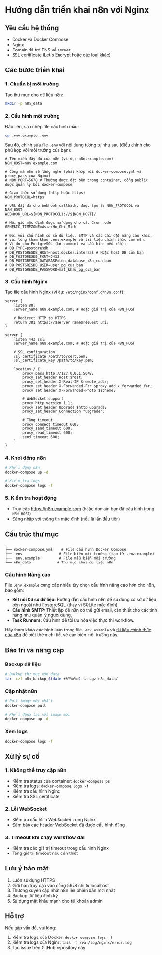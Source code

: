# Hướng dẫn triển khai n8n với Nginx

## Yêu cầu hệ thống
- Docker và Docker Compose
- Nginx
- Domain đã trỏ DNS về server
- SSL certificate (Let's Encrypt hoặc các loại khác)

## Các bước triển khai

### 1. Chuẩn bị môi trường

Tạo thư mục cho dữ liệu n8n:
```bash
mkdir -p n8n_data
```

### 2. Cấu hình môi trường

Đầu tiên, sao chép file cấu hình mẫu:
```bash
cp .env.example .env
```

Sau đó, chỉnh sửa file `.env` với nội dung tương tự như sau (điều chỉnh cho phù hợp với môi trường của bạn):
```env
# Tên miền đầy đủ của n8n (ví dụ: n8n.example.com)
N8N_HOST=n8n.example.com

# Cổng mà n8n sẽ lắng nghe (phải khớp với docker-compose.yml và proxy_pass của Nginx)
# N8N_PORT=5678 # Thường được đặt bên trong container, cổng public được quản lý bởi docker-compose

# Giao thức sử dụng (http hoặc https)
N8N_PROTOCOL=https

# URL đầy đủ cho Webhook callback, được tạo từ N8N_PROTOCOL và N8N_HOST
WEBHOOK_URL=${N8N_PROTOCOL}://${N8N_HOST}/

# Múi giờ mặc định được sử dụng cho các Cron node
GENERIC_TIMEZONE=Asia/Ho_Chi_Minh

# Đối với cấu hình cơ sở dữ liệu, SMTP và các cài đặt nâng cao khác,
# vui lòng tham khảo .env.example và tài liệu chính thức của n8n.
# Ví dụ cho PostgreSQL (bỏ comment và cấu hình nếu cần):
# DB_TYPE=postgresdb
# DB_POSTGRESDB_HOST=host.docker.internal # Hoặc host DB của bạn
# DB_POSTGRESDB_PORT=5432
# DB_POSTGRESDB_DATABASE=ten_database_n8n_cua_ban
# DB_POSTGRESDB_USER=user_pg_cua_ban
# DB_POSTGRESDB_PASSWORD=mat_khau_pg_cua_ban
```

### 3. Cấu hình Nginx

Tạo file cấu hình Nginx (ví dụ: `/etc/nginx/conf.d/n8n.conf`):
```nginx
server {
    listen 80;
    server_name n8n.example.com; # Hoặc giá trị của N8N_HOST
    
    # Redirect HTTP to HTTPS
    return 301 https://$server_name$request_uri;
}

server {
    listen 443 ssl;
    server_name n8n.example.com; # Hoặc giá trị của N8N_HOST

    # SSL configuration
    ssl_certificate /path/to/cert.pem;
    ssl_certificate_key /path/to/key.pem;

    location / {
        proxy_pass http://127.0.0.1:5678;
        proxy_set_header Host $host;
        proxy_set_header X-Real-IP $remote_addr;
        proxy_set_header X-Forwarded-For $proxy_add_x_forwarded_for;
        proxy_set_header X-Forwarded-Proto $scheme;

        # WebSocket support
        proxy_http_version 1.1;
        proxy_set_header Upgrade $http_upgrade;
        proxy_set_header Connection "upgrade";

        # Tăng timeout
        proxy_connect_timeout 600;
        proxy_send_timeout 600;
        proxy_read_timeout 600;
        send_timeout 600;
    }
}
```

### 4. Khởi động n8n

```bash
# Khởi động n8n
docker-compose up -d

# Kiểm tra logs
docker-compose logs -f
```

### 5. Kiểm tra hoạt động

- Truy cập https://n8n.example.com (hoặc domain bạn đã cấu hình trong `N8N_HOST`)
- Đăng nhập với thông tin mặc định (nếu là lần đầu tiên)

## Cấu trúc thư mục

```
.
├── docker-compose.yml    # File cấu hình Docker Compose
├── .env                 # File biến môi trường (tạo từ .env.example)
├── .env.example         # File mẫu biến môi trường
└── n8n_data            # Thư mục chứa dữ liệu n8n
```

### Cấu hình Nâng cao
File `.env.example` cung cấp nhiều tùy chọn cấu hình nâng cao hơn cho n8n, bao gồm:
*   **Kết nối Cơ sở dữ liệu:** Hướng dẫn cấu hình n8n để sử dụng cơ sở dữ liệu bên ngoài như PostgreSQL (thay vì SQLite mặc định).
*   **Cấu hình SMTP:** Thiết lập để n8n có thể gửi email, cần thiết cho các tính năng như quản lý người dùng.
*   **Task Runners:** Cấu hình để tối ưu hóa việc thực thi workflow.

Hãy tham khảo các bình luận trong file `.env.example` và [tài liệu chính thức của n8n](https://docs.n8n.io/hosting/configuration/environment-variables/) để biết thêm chi tiết về các biến môi trường này.

## Bảo trì và nâng cấp

### Backup dữ liệu
```bash
# Backup thư mục n8n_data
tar -czf n8n_backup_$(date +%Y%m%d).tar.gz n8n_data/
```

### Cập nhật n8n
```bash
# Pull image mới nhất
docker-compose pull

# Khởi động lại với image mới
docker-compose up -d
```

### Xem logs
```bash
docker-compose logs -f
```

## Xử lý sự cố

### 1. Không thể truy cập n8n
- Kiểm tra status của container: `docker-compose ps`
- Kiểm tra logs: `docker-compose logs -f`
- Kiểm tra cấu hình Nginx
- Kiểm tra SSL certificate

### 2. Lỗi WebSocket
- Kiểm tra cấu hình WebSocket trong Nginx
- Đảm bảo các header WebSocket đã được cấu hình đúng

### 3. Timeout khi chạy workflow dài
- Kiểm tra các giá trị timeout trong cấu hình Nginx
- Tăng giá trị timeout nếu cần thiết

## Lưu ý bảo mật

1. Luôn sử dụng HTTPS
2. Giới hạn truy cập vào cổng 5678 chỉ từ localhost
3. Thường xuyên cập nhật n8n lên phiên bản mới nhất
4. Backup dữ liệu định kỳ
5. Sử dụng mật khẩu mạnh cho tài khoản admin

## Hỗ trợ

Nếu gặp vấn đề, vui lòng:
1. Kiểm tra logs của Docker: `docker-compose logs -f`
2. Kiểm tra logs của Nginx: `tail -f /var/log/nginx/error.log`
3. Tạo issue trên GitHub repository này
